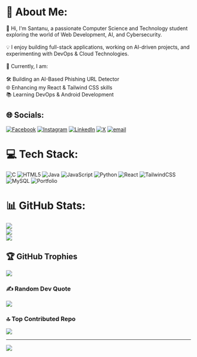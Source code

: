 # 💫 About Me:
👋 Hi, I'm Santanu, a passionate Computer Science and Technology student exploring the world of Web Development, AI, and Cybersecurity.<br><br>💡 I enjoy building full-stack applications, working on AI-driven projects, and experimenting with DevOps & Cloud Technologies.<br><br>🎯 Currently, I am:<br><br>🛠️ Building an AI-Based Phishing URL Detector<br>🌐 Enhancing my React & Tailwind CSS skills<br>📚 Learning DevOps & Android Development


## 🌐 Socials:
[![Facebook](https://img.shields.io/badge/Facebook-%231877F2.svg?logo=Facebook&logoColor=white)](https://facebook.com/https://www.facebook.com/share/1EC6LDL3RW/) [![Instagram](https://img.shields.io/badge/Instagram-%23E4405F.svg?logo=Instagram&logoColor=white)](https://instagram.com/https://www.instagram.com/santanu_.x05?igsh=MTR3aXVieWg1d2JrNg==) [![LinkedIn](https://img.shields.io/badge/LinkedIn-%230077B5.svg?logo=linkedin&logoColor=white)](https://linkedin.com/in/https://www.linkedin.com/in/santanuhackz?utm_source=share&utm_campaign=share_via&utm_content=profile&utm_medium=android_app) [![X](https://img.shields.io/badge/X-black.svg?logo=X&logoColor=white)](https://x.com/https://x.com/SMangaraj09?t=lk1ENaO0Vu9oMmpRwviqPw&s=08) [![email](https://img.shields.io/badge/Email-D14836?logo=gmail&logoColor=white)](mailto:santanumangaraj80@gmail.com) 

# 💻 Tech Stack:
![C](https://img.shields.io/badge/c-%2300599C.svg?style=for-the-badge&logo=c&logoColor=white) ![HTML5](https://img.shields.io/badge/html5-%23E34F26.svg?style=for-the-badge&logo=html5&logoColor=white) ![Java](https://img.shields.io/badge/java-%23ED8B00.svg?style=for-the-badge&logo=openjdk&logoColor=white) ![JavaScript](https://img.shields.io/badge/javascript-%23323330.svg?style=for-the-badge&logo=javascript&logoColor=%23F7DF1E) ![Python](https://img.shields.io/badge/python-3670A0?style=for-the-badge&logo=python&logoColor=ffdd54) ![React](https://img.shields.io/badge/react-%2320232a.svg?style=for-the-badge&logo=react&logoColor=%2361DAFB) ![TailwindCSS](https://img.shields.io/badge/tailwindcss-%2338B2AC.svg?style=for-the-badge&logo=tailwind-css&logoColor=white) ![MySQL](https://img.shields.io/badge/mysql-4479A1.svg?style=for-the-badge&logo=mysql&logoColor=white) ![Portfolio](https://img.shields.io/badge/Portfolio-%23000000.svg?style=for-the-badge&logo=firefox&logoColor=#FF7139)
# 📊 GitHub Stats:
![](https://github-readme-stats.vercel.app/api?username=santanu0905&theme=dark&hide_border=false&include_all_commits=false&count_private=false)<br/>
![](https://github-readme-streak-stats.herokuapp.com/?user=santanu0905&theme=dark&hide_border=false)<br/>
![](https://github-readme-stats.vercel.app/api/top-langs/?username=santanu0905&theme=dark&hide_border=false&include_all_commits=false&count_private=false&layout=compact)

## 🏆 GitHub Trophies
![](https://github-profile-trophy.vercel.app/?username=santanu0905&theme=radical&no-frame=false&no-bg=true&margin-w=4)

### ✍️ Random Dev Quote
![](https://quotes-github-readme.vercel.app/api?type=horizontal&theme=merko)

### 🔝 Top Contributed Repo
![](https://github-contributor-stats.vercel.app/api?username=santanu0905&limit=5&theme=radical&combine_all_yearly_contributions=true)

---
[![](https://visitcount.itsvg.in/api?id=santanu0905&icon=0&color=0)](https://visitcount.itsvg.in)

<!-- Proudly created with GPRM ( https://gprm.itsvg.in ) -->
